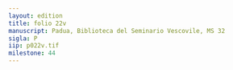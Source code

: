 ```yaml
---
layout: edition
title: folio 22v
manuscript: Padua, Biblioteca del Seminario Vescovile, MS 32
sigla: P
iip: p022v.tif
milestone: 44
---
```

